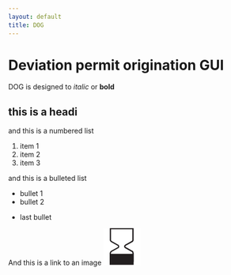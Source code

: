 ```yaml
---
layout: default
title: DOG
---
```

# Deviation permit origination GUI   
DOG is designed to *italic* or **bold** 

## this is a headi

and this is a numbered list

1. item 1
2. item 2
3. item 3

and this is a bulleted list

+ bullet 1
+ bullet 2
- last bullet

And this is a link to an image
![some alt text](UseBy.gif)
